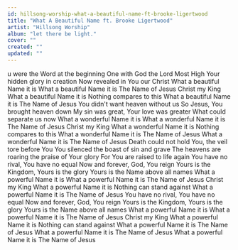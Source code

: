 ```yaml
---
id: hillsong-worship-what-a-beautiful-name-ft-brooke-ligertwood
title: "What A Beautiful Name ft. Brooke Ligertwood"
artist: "Hillsong Worship"
album: "let there be light."
cover: ""
created: ""
updated: ""
---
```


u were the Word at the beginning
One with God the Lord Most High
Your hidden glory in creation
Now revealed in You our Christ
What a beautiful Name it is
What a beautiful Name it is
The Name of Jesus Christ my King
What a beautiful Name it is
Nothing compares to this
What a beautiful Name it is
The Name of Jesus
You didn't want heaven without us
So Jesus, You brought heaven down
My sin was great, Your love was greater
What could separate us now
What a wonderful Name it is
What a wonderful Name it is
The Name of Jesus Christ my King
What a wonderful Name it is
Nothing compares to this
What a wonderful Name it is
The Name of Jesus
What a wonderful Name it is
The Name of Jesus
Death could not hold You, the veil tore before You
You silenced the boast of sin and grave
The heavens are roaring the praise of Your glory
For You are raised to life again
You have no rival, You have no equal
Now and forever, God, You reign
Yours is the Kingdom, Yours is the glory
Yours is the Name above all names
What a powerful Name it is
What a powerful Name it is
The Name of Jesus Christ my King
What a powerful Name it is
Nothing can stand against
What a powerful Name it is
The Name of Jesus
You have no rival, You have no equal
Now and forever, God, You reign
Yours is the Kingdom, Yours is the glory
Yours is the Name above all names
What a powerful Name it is
What a powerful Name it is
The Name of Jesus Christ my King
What a powerful Name it is
Nothing can stand against
What a powerful Name it is
The Name of Jesus
What a powerful Name it is
The Name of Jesus
What a powerful Name it is
The Name of Jesus